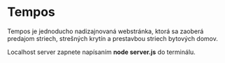 <h1>Tempos</h1>

Tempos je jednoducho nadizajnovaná webstránka, ktorá sa zaoberá predajom striech, strešných krytín a prestavbou striech bytových domov.

Localhost server zapnete napísaním **node server.js** do terminálu.
